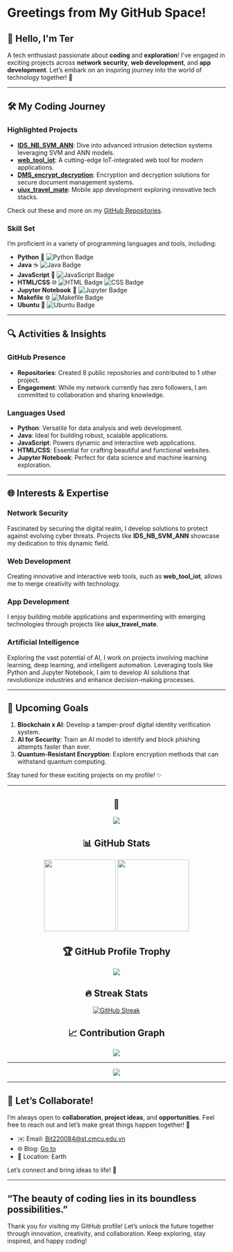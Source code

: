 
# Greetings from My GitHub Space!

## 👋 Hello, I'm **Ter**
A tech enthusiast passionate about **coding** and **exploration**! I've engaged in exciting projects across **network security**, **web development**, and **app development**. Let’s embark on an inspiring journey into the world of technology together! 🚀

---

## 🛠️ My Coding Journey

### **Highlighted Projects**
- **[IDS_NB_SVM_ANN](https://github.com/Github-303/IDS_NB_SVM_ANN)**: Dive into advanced intrusion detection systems leveraging SVM and ANN models.
- **[web_tool_iot](https://github.com/Github-303/web_tool_iot)**: A cutting-edge IoT-integrated web tool for modern applications.
- **[DMS_encrypt_decryption](https://github.com/Github-303/DMS_encrypt_decryption)**: Encryption and decryption solutions for secure document management systems.
- **[uiux_travel_mate](https://github.com/Github-303/uiux_travel_mate)**: Mobile app development exploring innovative tech stacks.

Check out these and more on my [GitHub Repositories](https://github.com/Github-303).

### Skill Set
I’m proficient in a variety of programming languages and tools, including:

- **Python** 🐍  ![Python Badge](https://img.shields.io/badge/-Python-3776AB?logo=python&logoColor=white&style=flat-square)  
- **Java** ☕  ![Java Badge](https://img.shields.io/badge/-Java-007396?logo=java&logoColor=white&style=flat-square)  
- **JavaScript** 📜  ![JavaScript Badge](https://img.shields.io/badge/-JavaScript-F7DF1E?logo=javascript&logoColor=black&style=flat-square) 
- **HTML/CSS** 🌐  ![HTML Badge](https://img.shields.io/badge/-HTML5-E34F26?logo=html5&logoColor=white&style=flat-square)  ![CSS Badge](https://img.shields.io/badge/-CSS3-1572B6?logo=css3&logoColor=white&style=flat-square)  
- **Jupyter Notebook** 📓  ![Jupyter Badge](https://img.shields.io/badge/-Jupyter-F37626?logo=jupyter&logoColor=white&style=flat-square)
- **Makefile** ⚙️  ![Makefile Badge](https://img.shields.io/badge/-Makefile-064F8C?style=flat-square)
- **Ubuntu** 🐧  ![Ubuntu Badge](https://img.shields.io/badge/-Ubuntu-E95420?logo=ubuntu&logoColor=white&style=flat-square)

---

## 🔍 Activities & Insights

### **GitHub Presence**
- **Repositories**: Created 8 public repositories and contributed to 1 other project.
- **Engagement**: While my network currently has zero followers, I am committed to collaboration and sharing knowledge.

### **Languages Used**
- **Python**: Versatile for data analysis and web development.
- **Java**: Ideal for building robust, scalable applications.
- **JavaScript**: Powers dynamic and interactive web applications.
- **HTML/CSS**: Essential for crafting beautiful and functional websites.
- **Jupyter Notebook**: Perfect for data science and machine learning exploration.

---

## 🌐 Interests & Expertise

### **Network Security**
Fascinated by securing the digital realm, I develop solutions to protect against evolving cyber threats. Projects like **IDS_NB_SVM_ANN** showcase my dedication to this dynamic field.

### **Web Development**
Creating innovative and interactive web tools, such as **web_tool_iot**, allows me to merge creativity with technology.

### **App Development**
I enjoy building mobile applications and experimenting with emerging technologies through projects like **uiux_travel_mate**.

### **Artificial Intelligence**
Exploring the vast potential of AI, I work on projects involving machine learning, deep learning, and intelligent automation. Leveraging tools like Python and Jupyter Notebook, I aim to develop AI solutions that revolutionize industries and enhance decision-making processes.

---

## 🎯 Upcoming Goals
1. **Blockchain x AI**: Develop a tamper-proof digital identity verification system.
2. **AI for Security**: Train an AI model to identify and block phishing attempts faster than ever.
3. **Quantum-Resistant Encryption**: Explore encryption methods that can withstand quantum computing.

Stay tuned for these exciting projects on my profile! ✨

---

<div align="center">
  
## 🌟
  
![](https://komarev.com/ghpvc/?username=github-303&color=brightgreen&style=for-the-badge)

## 📊 GitHub Stats

<p align="center">
<img src="https://github-readme-stats.vercel.app/api?username=github-303&show_icons=true&theme=tokyonight&hide_border=true&count_private=true" height="165">
<img src="https://github-readme-stats.vercel.app/api/top-langs/?username=github-303&layout=compact&theme=tokyonight&hide_border=true" height="165">
</p>

## 🏆 GitHub Profile Trophy

<p align="center">
<img src="https://github-profile-trophy.vercel.app/?username=github-303&theme=tokyonight&column=7&no-frame=true&no-bg=true">
</p>

## 🔥 Streak Stats
[![GitHub Streak](https://streak-stats.demolab.com?user=Github-303&theme=default&hide_border=true&border_radius=10&date_format=j%20M%5B%20Y%5D&card_width=500)](https://git.io/streak-stats)
<!-- Alternative style -->
<!-- [![GitHub Streak](https://github-readme-streak-stats.herokuapp.com?user=github-303&theme=radical&hide_border=true&border_radius=10&date_format=j%20M%5B%20Y%5D&card_width=500)](https://git.io/streak-stats) -->

## 📈 Contribution Graph

![](https://github-readme-activity-graph.vercel.app/graph?username=github-303&theme=tokyo-night&hide_border=true)

---
<p align="center">
  <img src="https://capsule-render.vercel.app/api?type=waving&color=gradient&height=100&section=footer"/>
</p>

</div>

---

## 🤝 Let’s Collaborate!
I’m always open to **collaboration**, **project ideas**, and **opportunities**. Feel free to reach out and let’s make great things happen together! 🌟

- ✉️ Email: [Bit220084@st.cmcu.edu.vn](#)
- 🌐 Blog: [Go to](https://github-303.github.io/nodejs_blog/)
- 📍 Location: Earth

Let’s connect and bring ideas to life! 🚀

---

## “The beauty of coding lies in its boundless possibilities.”
Thank you for visiting my GitHub profile! Let’s unlock the future together through innovation, creativity, and collaboration. Keep exploring, stay inspired, and happy coding!

